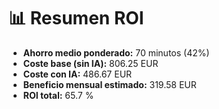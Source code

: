 # 📊 Resumen ROI

- **Ahorro medio ponderado:** 70 minutos (42%)
- **Coste base (sin IA):** 806.25 EUR
- **Coste con IA:** 486.67 EUR
- **Beneficio mensual estimado:** 319.58 EUR
- **ROI total:** 65.7 %
